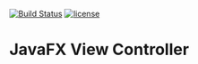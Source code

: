 [![Build Status](https://travis-ci.org/falkoschumann/javafx-viewcontroller.svg?branch=feature%2Fcontroller)](https://travis-ci.org/falkoschumann/javafx-viewcontroller)
[![license](https://img.shields.io/github/license/falkoschumann/javafx-viewcontroller.svg)]()


JavaFX View Controller
======================
